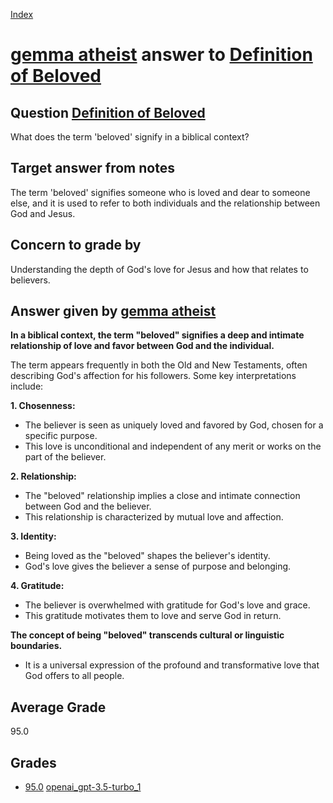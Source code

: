 
[Index](../../../index.md)
# [gemma atheist](../../answering_models/gemma_atheist.md) answer to [Definition of Beloved](../../questions/Definition_of_Beloved.md)

## Question [Definition of Beloved](../../questions/Definition_of_Beloved.md)
What does the term 'beloved' signify in a biblical context?

## Target answer from notes
The term 'beloved' signifies someone who is loved and dear to someone else, and it is used to refer to both individuals and the relationship between God and Jesus.

## Concern to grade by
Understanding the depth of God's love for Jesus and how that relates to believers.

## Answer given by [gemma atheist](../../answering_models/gemma_atheist.md)
**In a biblical context, the term "beloved" signifies a deep and intimate relationship of love and favor between God and the individual.** 

The term appears frequently in both the Old and New Testaments, often describing God's affection for his followers. Some key interpretations include:

**1. Chosenness:** 
- The believer is seen as uniquely loved and favored by God, chosen for a specific purpose. 
- This love is unconditional and independent of any merit or works on the part of the believer.

**2. Relationship:** 
- The "beloved" relationship implies a close and intimate connection between God and the believer. 
- This relationship is characterized by mutual love and affection.

**3. Identity:** 
- Being loved as the "beloved" shapes the believer's identity. 
- God's love gives the believer a sense of purpose and belonging.

**4. Gratitude:** 
- The believer is overwhelmed with gratitude for God's love and grace. 
- This gratitude motivates them to love and serve God in return.

**The concept of being "beloved" transcends cultural or linguistic boundaries.** 
- It is a universal expression of the profound and transformative love that God offers to all people.

## Average Grade
95.0

## Grades
 * [95.0](./Definition_of_Beloved_grades/openai_gpt-3.5-turbo_1.md) [openai_gpt-3.5-turbo_1](../../grading_models/openai_gpt-3.5-turbo_1.md)

